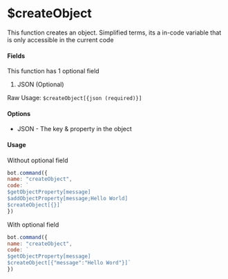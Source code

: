 # $createObject

This function creates an object. Simplified terms, its a in-code variable that is only accessible in the current code

#### Fields

This function has 1 optional field

1. JSON \(Optional\)

Raw Usage: `$createObject[{json (required)}]`

#### Options

* JSON - The key & property in the object

#### Usage

Without optional field

```javascript
bot.command({
name: "createObject",
code: `
$getObjectProperty[message]
$addObjectProperty[message;Hello World]
$createObject[{}]`
})
```

With optional field

```javascript
bot.command({
name: "createObject",
code: `
$getObjectProperty[message]
$createObject[{"message":"Hello Word"}]`
})
```


